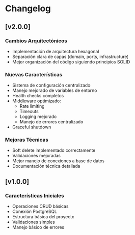 # Changelog

## [v2.0.0] 

### Cambios Arquitectónicos
- Implementación de arquitectura hexagonal
- Separación clara de capas (domain, ports, infrastructure)
- Mejor organización del código siguiendo principios SOLID

### Nuevas Características
- Sistema de configuración centralizado
- Manejo mejorado de variables de entorno
- Health checks completos
- Middleware optimizado:
  - Rate limiting
  - Timeouts
  - Logging mejorado
  - Manejo de errores centralizado
- Graceful shutdown

### Mejoras Técnicas
- Soft delete implementado correctamente
- Validaciones mejoradas
- Mejor manejo de conexiones a base de datos
- Documentación técnica detallada

## [v1.0.0] 

### Características Iniciales
- Operaciones CRUD básicas
- Conexión PostgreSQL
- Estructura básica del proyecto
- Validaciones simples
- Manejo básico de errores 